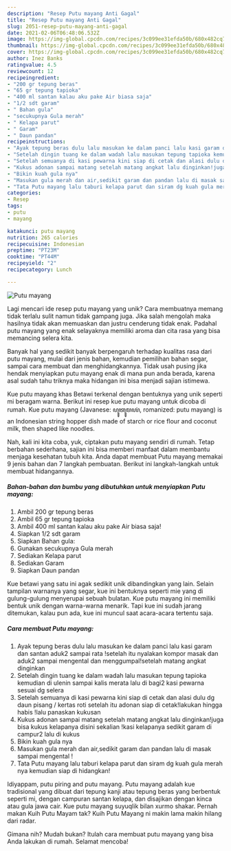 ```yaml
---
description: "Resep Putu mayang Anti Gagal"
title: "Resep Putu mayang Anti Gagal"
slug: 2051-resep-putu-mayang-anti-gagal
date: 2021-02-06T06:48:06.532Z
image: https://img-global.cpcdn.com/recipes/3c099ee31efda50b/680x482cq70/putu-mayang-foto-resep-utama.jpg
thumbnail: https://img-global.cpcdn.com/recipes/3c099ee31efda50b/680x482cq70/putu-mayang-foto-resep-utama.jpg
cover: https://img-global.cpcdn.com/recipes/3c099ee31efda50b/680x482cq70/putu-mayang-foto-resep-utama.jpg
author: Inez Banks
ratingvalue: 4.5
reviewcount: 12
recipeingredient:
- "200 gr tepung beras"
- "65 gr tepung tapioka"
- "400 ml santan kalau aku pake Air biasa saja"
- "1/2 sdt garam"
- " Bahan gula"
- "secukupnya Gula merah"
- " Kelapa parut"
- " Garam"
- " Daun pandan"
recipeinstructions:
- "Ayak tepung beras dulu lalu masukan ke dalam panci lalu kasi garam dan santan aduk2 sampai rata !setelah itu nyalakan kompor masak dan aduk2 sampai mengental dan menggumpal!setelah matang angkat dinginkan"
- "Setelah dingin tuang ke dalam wadah lalu masukan tepung tapioka kemudian di ulenin sampai kalis merata lalu di bagi2 kasi pewarna sesuai dg selera"
- "Setelah semuanya di kasi pewarna kini siap di cetak dan alasi dulu dg daun pisang / kertas roti setelah itu adonan siap di cetak!lakukan hingga habis !lalu panaskan kukusan"
- "Kukus adonan sampai matang setelah matang angkat lalu dinginkan!juga bisa kukus kelapanya disini sekalian !kasi kelapanya sedikit garam di campur2 lalu di kukus"
- "Bikin kuah gula nya"
- "Masukan gula merah dan air,sedikit garam dan pandan lalu di masak sampai mengental !"
- "Tata Putu mayang lalu taburi kelapa parut dan siram dg kuah gula merah nya kemudian siap di hidangkan!"
categories:
- Resep
tags:
- putu
- mayang

katakunci: putu mayang 
nutrition: 265 calories
recipecuisine: Indonesian
preptime: "PT23M"
cooktime: "PT44M"
recipeyield: "2"
recipecategory: Lunch

---
```



![Putu mayang](https://img-global.cpcdn.com/recipes/3c099ee31efda50b/680x482cq70/putu-mayang-foto-resep-utama.jpg)

Lagi mencari ide resep putu mayang yang unik? Cara membuatnya memang tidak terlalu sulit namun tidak gampang juga. Jika salah mengolah maka hasilnya tidak akan memuaskan dan justru cenderung tidak enak. Padahal putu mayang yang enak selayaknya memiliki aroma dan cita rasa yang bisa memancing selera kita.

Banyak hal yang sedikit banyak berpengaruh terhadap kualitas rasa dari putu mayang, mulai dari jenis bahan, kemudian pemilihan bahan segar, sampai cara membuat dan menghidangkannya. Tidak usah pusing jika hendak menyiapkan putu mayang enak di mana pun anda berada, karena asal sudah tahu triknya maka hidangan ini bisa menjadi sajian istimewa.

Kue putu mayang khas Betawi terkenal dengan bentuknya yang unik seperti mi beragam warna. Berikut ini resep kue putu mayang untuk dicoba di rumah. Kue putu mayang (Javanese: ꦥꦸꦠꦸꦩꦪꦁ, romanized: putu mayang) is an Indonesian string hopper dish made of starch or rice flour and coconut milk, then shaped like noodles.


Nah, kali ini kita coba, yuk, ciptakan putu mayang sendiri di rumah. Tetap berbahan sederhana, sajian ini bisa memberi manfaat dalam membantu menjaga kesehatan tubuh kita. Anda dapat membuat Putu mayang memakai 9 jenis bahan dan 7 langkah pembuatan. Berikut ini langkah-langkah untuk membuat hidangannya.

<!--inarticleads1-->

##### Bahan-bahan dan bumbu yang dibutuhkan untuk menyiapkan Putu mayang:

1. Ambil 200 gr tepung beras
1. Ambil 65 gr tepung tapioka
1. Ambil 400 ml santan kalau aku pake Air biasa saja!
1. Siapkan 1/2 sdt garam
1. Siapkan  Bahan gula:
1. Gunakan secukupnya Gula merah
1. Sediakan  Kelapa parut
1. Sediakan  Garam
1. Siapkan  Daun pandan


Kue betawi yang satu ini agak sedikit unik dibandingkan yang lain. Selain tampilan warnanya yang segar, kue ini bentuknya seperti mie yang di gulung-gulung menyerupai sebuah bulatan. Kue putu mayang ini memiliki bentuk unik dengan warna-warna menarik. Tapi kue ini sudah jarang ditemukan, kalau pun ada, kue ini muncul saat acara-acara tertentu saja. 

<!--inarticleads2-->

##### Cara membuat Putu mayang:

1. Ayak tepung beras dulu lalu masukan ke dalam panci lalu kasi garam dan santan aduk2 sampai rata !setelah itu nyalakan kompor masak dan aduk2 sampai mengental dan menggumpal!setelah matang angkat dinginkan
1. Setelah dingin tuang ke dalam wadah lalu masukan tepung tapioka kemudian di ulenin sampai kalis merata lalu di bagi2 kasi pewarna sesuai dg selera
1. Setelah semuanya di kasi pewarna kini siap di cetak dan alasi dulu dg daun pisang / kertas roti setelah itu adonan siap di cetak!lakukan hingga habis !lalu panaskan kukusan
1. Kukus adonan sampai matang setelah matang angkat lalu dinginkan!juga bisa kukus kelapanya disini sekalian !kasi kelapanya sedikit garam di campur2 lalu di kukus
1. Bikin kuah gula nya
1. Masukan gula merah dan air,sedikit garam dan pandan lalu di masak sampai mengental !
1. Tata Putu mayang lalu taburi kelapa parut dan siram dg kuah gula merah nya kemudian siap di hidangkan!


Idiyappam, putu piring and putu mayang. Putu mayang adalah kue tradisional yang dibuat dari tepung kanji atau tepung beras yang berbentuk seperti mi, dengan campuran santan kelapa, dan disajikan dengan kinca atau gula jawa cair. Kue putu mayang suyuqlik bilan xurmo shakar. Pernah makan Kuih Putu Mayam tak? Kuih Putu Mayang ni makin lama makin hilang dari radar. 

Gimana nih? Mudah bukan? Itulah cara membuat putu mayang yang bisa Anda lakukan di rumah. Selamat mencoba!
